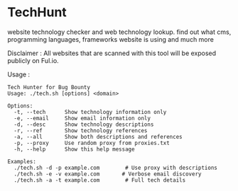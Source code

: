 # TechHunt
website technology checker and web technology lookup. find out what cms, programming languages, frameworks website is using and much more

 Disclaimer : All websites that are scanned with this tool will be exposed publicly on Ful.io.

Usage : 
```
Tech Hunter for Bug Bounty
Usage: ./tech.sh [options] <domain>

Options:
  -t, --tech      Show technology information only
  -e, --email     Show email information only
  -d, --desc      Show technology descriptions
  -r, --ref       Show technology references
  -a, --all       Show both descriptions and references
  -p, --proxy     Use random proxy from proxies.txt
  -h, --help      Show this help message

Examples:
  ./tech.sh -d -p example.com        # Use proxy with descriptions
  ./tech.sh -e -v example.com       # Verbose email discovery
  ./tech.sh -a -t example.com        # Full tech details
```
